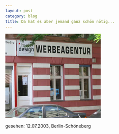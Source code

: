 ```yaml
---
layout: post
category: blog
title: Da hat es aber jemand ganz schön nötig...
---
```


![Blog Post Image](/images-blog/IMG_1329.JPG)

gesehen: 12.07.2003, Berlin-Schöneberg
